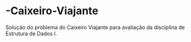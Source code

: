 # -Caixeiro-Viajante
Solução do problema do Caixeiro Viajante para avaliação da disciplina de Estrutura de Dados I.
